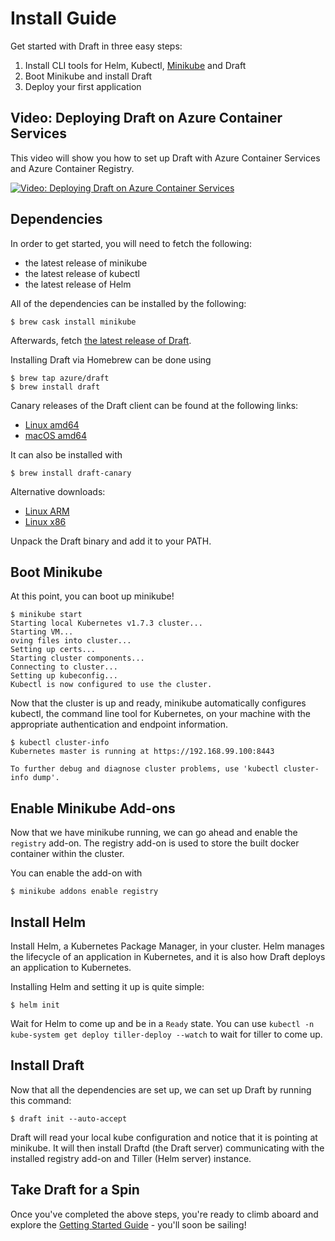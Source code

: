 # Install Guide

Get started with Draft in three easy steps:

1. Install CLI tools for Helm, Kubectl, [Minikube][] and Draft
2. Boot Minikube and install Draft
3. Deploy your first application

## Video: Deploying Draft on Azure Container Services

This video will show you how to set up Draft with Azure Container Services and Azure Container Registry.

[![Video: Deploying Draft on Azure Container Services](https://img.youtube.com/vi/-P3NKJ_hSUU/0.jpg)](https://www.youtube.com/watch?v=-P3NKJ_hSUU)

## Dependencies

In order to get started, you will need to fetch the following:

- the latest release of minikube
- the latest release of kubectl
- the latest release of Helm

All of the dependencies can be installed by the following:

```
$ brew cask install minikube
```

Afterwards, fetch [the latest release of Draft](https://github.com/Azure/draft/releases).

Installing Draft via Homebrew can be done using

```
$ brew tap azure/draft
$ brew install draft
```

Canary releases of the Draft client can be found at the following links:

 - [Linux amd64](https://azuredraft.blob.core.windows.net/draft/draft-canary-linux-amd64.tar.gz)
 - [macOS amd64](https://azuredraft.blob.core.windows.net/draft/draft-canary-darwin-amd64.tar.gz)

It can also be installed with

```
$ brew install draft-canary
```

Alternative downloads:

- [Linux ARM](https://azuredraft.blob.core.windows.net/draft/draft-canary-linux-arm.tar.gz)
- [Linux x86](https://azuredraft.blob.core.windows.net/draft/draft-canary-linux-386.tar.gz)

Unpack the Draft binary and add it to your PATH.

## Boot Minikube

At this point, you can boot up minikube!

```
$ minikube start
Starting local Kubernetes v1.7.3 cluster...
Starting VM...
oving files into cluster...
Setting up certs...
Starting cluster components...
Connecting to cluster...
Setting up kubeconfig...
Kubectl is now configured to use the cluster.
```

Now that the cluster is up and ready, minikube automatically configures kubectl, the command line tool for Kubernetes, on your machine with the appropriate authentication and endpoint information.

```
$ kubectl cluster-info
Kubernetes master is running at https://192.168.99.100:8443

To further debug and diagnose cluster problems, use 'kubectl cluster-info dump'.
```

## Enable Minikube Add-ons

Now that we have minikube running, we can go ahead and enable the `registry` add-on. The registry add-on is used to store the built docker container within the cluster.

You can enable the add-on with

```console
$ minikube addons enable registry
```

## Install Helm

Install Helm, a Kubernetes Package Manager, in your cluster. Helm manages the lifecycle of an application in Kubernetes, and it is also how Draft deploys an application to Kubernetes.

Installing Helm and setting it up is quite simple:

    $ helm init

Wait for Helm to come up and be in a `Ready` state. You can use `kubectl -n kube-system get deploy tiller-deploy --watch` to wait for tiller to come up.

## Install Draft

Now that all the dependencies are set up, we can set up Draft by running this command:

    $ draft init --auto-accept

Draft will read your local kube configuration and notice that it is pointing at minikube. It will then install Draftd (the Draft server) communicating with the installed registry add-on and Tiller (Helm server) instance.

## Take Draft for a Spin

Once you've completed the above steps, you're ready to climb aboard and explore the [Getting Started Guide][Getting Started] - you'll soon be sailing!


[Getting Started]: getting-started.md
[minikube]: https://github.com/kubernetes/minikube
